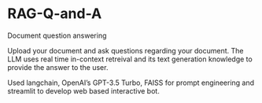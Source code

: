 # RAG-Q-and-A
Document question answering


Upload your document and ask questions regarding your document. 
The LLM uses real time in-context retreival and its text generation knowledge to provide the answer to the user.

Used langchain, OpenAI’s GPT-3.5 Turbo, FAISS for prompt engineering and streamlit to develop web based interactive bot.
